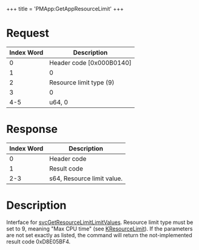 +++
title = 'PMApp:GetAppResourceLimit'
+++

# Request

| Index Word | Description                |
|------------|----------------------------|
| 0          | Header code \[0x000B0140\] |
| 1          | 0                          |
| 2          | Resource limit type (9)    |
| 3          | 0                          |
| 4-5        | u64, 0                     |

# Response

| Index Word | Description                |
|------------|----------------------------|
| 0          | Header code                |
| 1          | Result code                |
| 2-3        | s64, Resource limit value. |

# Description

Interface for [svcGetResourceLimitLimitValues](SVC "wikilink"). Resource
limit type must be set to 9, meaning "Max CPU time" (see
[KResourceLimit](KResourceLimit "wikilink")). If the parameters are not
set exactly as listed, the command will return the not-implemented
result code 0xD8E05BF4.
